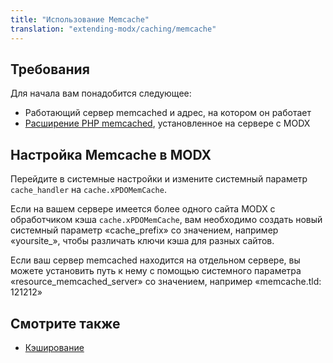 ```yaml
---
title: "Использование Memcache"
translation: "extending-modx/caching/memcache"
---
```


## Требования

Для начала вам понадобится следующее:

-   Работающий сервер memcached и адрес, на котором он работает
-   [Расширение PHP memcached](http://php.net/memcached), установленное на сервере с MODX

## Настройка Memcache в MODX

Перейдите в системные настройки и измените системный параметр `cache_handler` на `cache.xPDOMemCache`.

Если на вашем сервере имеется более одного сайта MODX с обработчиком кэша `cache.xPDOMemCache`, вам необходимо создать новый системный параметр «cache_prefix» со значением, например «yoursite_», чтобы различать ключи кэша для разных сайтов.

Если ваш сервер memcached находится на отдельном сервере, вы можете установить путь к нему с помощью системного параметра «resource_memcached_server» со значением, например «memcache.tld: 121212»

## Смотрите также

-   [Кэширование](extending-modx/caching "Caching")
